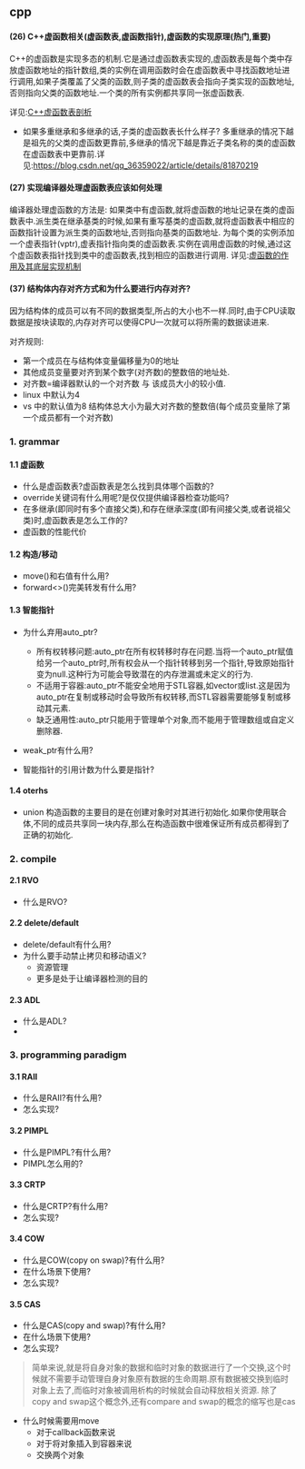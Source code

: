 ## cpp
#### (26) C++虚函数相关(虚函数表,虚函数指针),虚函数的实现原理(热门,重要)
C++的虚函数是实现多态的机制.它是通过虚函数表实现的,虚函数表是每个类中存放虚函数地址的指针数组,类的实例在调用函数时会在虚函数表中寻找函数地址进行调用,如果子类覆盖了父类的函数,则子类的虚函数表会指向子类实现的函数地址,否则指向父类的函数地址.一个类的所有实例都共享同一张虚函数表.

详见:[C++虚函数表剖析](https://blog.csdn.net/lihao21/article/details/50688337)

* 如果多重继承和多继承的话,子类的虚函数表长什么样子?
多重继承的情况下越是祖先的父类的虚函数更靠前,多继承的情况下越是靠近子类名称的类的虚函数在虚函数表中更靠前.详见:https://blog.csdn.net/qq_36359022/article/details/81870219

#### (27) 实现编译器处理虚函数表应该如何处理
编译器处理虚函数的方法是:
如果类中有虚函数,就将虚函数的地址记录在类的虚函数表中.派生类在继承基类的时候,如果有重写基类的虚函数,就将虚函数表中相应的函数指针设置为派生类的函数地址,否则指向基类的函数地址.
为每个类的实例添加一个虚表指针(vptr),虚表指针指向类的虚函数表.实例在调用虚函数的时候,通过这个虚函数表指针找到类中的虚函数表,找到相应的函数进行调用.
详见:[虚函数的作用及其底层实现机制](https://blog.csdn.net/iFuMI/article/details/51088091)

#### (37) 结构体内存对齐方式和为什么要进行内存对齐?
因为结构体的成员可以有不同的数据类型,所占的大小也不一样.同时,由于CPU读取数据是按块读取的,内存对齐可以使得CPU一次就可以将所需的数据读进来.

对齐规则:
* 第一个成员在与结构体变量偏移量为0的地址
* 其他成员变量要对齐到某个数字(对齐数)的整数倍的地址处.
* 对齐数=编译器默认的一个对齐数 与 该成员大小的较小值.
* linux 中默认为4
* vs 中的默认值为8
结构体总大小为最大对齐数的整数倍(每个成员变量除了第一个成员都有一个对齐数)


### 1. grammar
#### 1.1 虚函数
* 什么是虚函数表?虚函数表是怎么找到具体哪个函数的?
* override关键词有什么用呢?是仅仅提供编译器检查功能吗?
* 在多继承(即同时有多个直接父类),和存在继承深度(即有间接父类,或者说祖父类)时,虚函数表是怎么工作的?
* 虚函数的性能代价


#### 1.2 构造/移动
* move()和右值有什么用?
* forward<>()完美转发有什么用?

#### 1.3 智能指针
  * 为什么弃用auto_ptr?
    * 所有权转移问题:auto_ptr在所有权转移时存在问题.当将一个auto_ptr赋值给另一个auto_ptr时,所有权会从一个指针转移到另一个指针,导致原始指针变为null.这种行为可能会导致潜在的内存泄漏或未定义的行为.
    * 不适用于容器:auto_ptr不能安全地用于STL容器,如vector或list.这是因为auto_ptr在复制或移动时会导致所有权转移,而STL容器需要能够复制或移动其元素.
    * 缺乏通用性:auto_ptr只能用于管理单个对象,而不能用于管理数组或自定义删除器.

  * weak_ptr有什么用?
  
  * 智能指针的引用计数为什么要是指针?


#### 1.4 oterhs
* union
  构造函数的主要目的是在创建对象时对其进行初始化.如果你使用联合体,不同的成员共享同一块内存,那么在构造函数中很难保证所有成员都得到了正确的初始化.

### 2. compile
#### 2.1 RVO
* 什么是RVO?
#### 2.2 delete/default
* delete/default有什么用?
* 为什么要手动禁止拷贝和移动语义?
  * 资源管理
  * 更多是处于让编译器检测的目的
#### 2.3 ADL
* 什么是ADL?
* 

### 3. programming paradigm
#### 3.1 RAII
* 什么是RAII?有什么用?
* 怎么实现?
#### 3.2 PIMPL
* 什么是PIMPL?有什么用?
* PIMPL怎么用的?
#### 3.3 CRTP
* 什么是CRTP?有什么用?
* 怎么实现?
#### 3.4 COW
* 什么是COW(copy on swap)?有什么用?
* 在什么场景下使用?
* 怎么实现?
#### 3.5 CAS
* 什么是CAS(copy and swap)?有什么用?
* 在什么场景下使用?
* 怎么实现?
> 简单来说,就是将自身对象的数据和临时对象的数据进行了一个交换,这个时候就不需要手动管理自身对象原有数据的生命周期.原有数据被交换到临时对象上去了,而临时对象被调用析构的时候就会自动释放相关资源.
> 除了copy and swap这个概念外,还有compare and swap的概念的缩写也是cas


* 什么时候需要用move
  * 对于callback函数来说
  * 对于将对象插入到容器来说
  * 交换两个对象